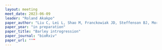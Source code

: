 ```yaml
---
layout: meeting
meet_date: 2023-06-09
leader: "Roland Akakpo"
paper_author: "Liu C, Lei L, Shao M, Franckowiak JD, Steffenson BJ, Morrell PL"
paper_year: "in preparation"
paper_title: "Barley introgression"
paper_journal: "bioRxiv"
paper_url: """
---
```

